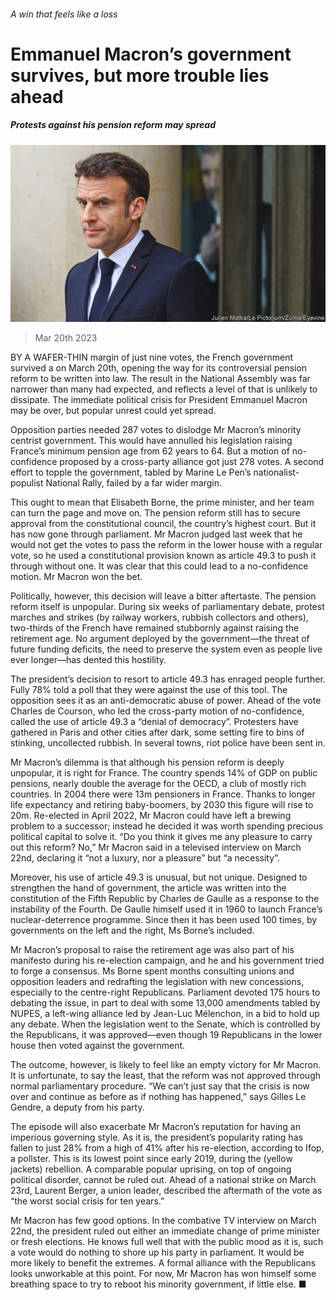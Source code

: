 ###### A win that feels like a loss

# Emmanuel Macron’s government survives, but more trouble lies ahead 

##### Protests against his pension reform may spread 

![image](images/20230325_EUP002.jpg) 

> Mar 20th 2023 

BY A WAFER-THIN margin of just nine votes, the French government survived a  on March 20th, opening the way for its controversial pension reform to be written into law. The result in the National Assembly was far narrower than many had expected, and reflects a level of  that is unlikely to dissipate. The immediate political crisis for President Emmanuel Macron may be over, but popular unrest could yet spread.

Opposition parties needed 287 votes to dislodge Mr Macron’s minority centrist government. This would have annulled his legislation raising France’s minimum pension age from 62 years to 64. But a motion of no-confidence proposed by a cross-party alliance got just 278 votes. A second effort to topple the government, tabled by Marine Le Pen’s nationalist-populist National Rally, failed by a far wider margin. 

This ought to mean that Elisabeth Borne, the prime minister, and her team can turn the page and move on. The pension reform still has to secure approval from the constitutional council, the country’s highest court. But it has now gone through parliament. Mr Macron judged last week that he would not get the votes to pass the reform in the lower house with a regular vote, so he used a constitutional provision known as article 49.3 to push it through without one. It was clear that this could lead to a no-confidence motion. Mr Macron won the bet.

Politically, however, this decision will leave a bitter aftertaste. The pension reform itself is unpopular. During six weeks of parliamentary debate, protest marches and strikes (by railway workers, rubbish collectors and others), two-thirds of the French have remained stubbornly against raising the retirement age. No argument deployed by the government—the threat of future funding deficits, the need to preserve the system even as people live ever longer—has dented this hostility.

The president’s decision to resort to article 49.3 has enraged people further. Fully 78% told a poll that they were against the use of this tool. The opposition sees it as an anti-democratic abuse of power. Ahead of the vote Charles de Courson, who led the cross-party motion of no-confidence, called the use of article 49.3 a “denial of democracy”. Protesters have gathered in Paris and other cities after dark, some setting fire to bins of stinking, uncollected rubbish. In several towns, riot police have been sent in. 

Mr Macron’s dilemma is that although his pension reform is deeply unpopular, it is right for France. The country spends 14% of GDP on public pensions, nearly double the average for the OECD, a club of mostly rich countries. In 2004 there were 13m pensioners in France. Thanks to longer life expectancy and retiring baby-boomers, by 2030 this figure will rise to 20m. Re-elected in April 2022, Mr Macron could have left a brewing problem to a successor; instead he decided it was worth spending precious political capital to solve it. “Do you think it gives me any pleasure to carry out this reform? No,” Mr Macron said in a televised interview on March 22nd, declaring it “not a luxury, nor a pleasure” but “a necessity”. 

Moreover, his use of article 49.3 is unusual, but not unique. Designed to strengthen the hand of government, the article was written into the constitution of the Fifth Republic by Charles de Gaulle as a response to the instability of the Fourth. De Gaulle himself used it in 1960 to launch France’s nuclear-deterrence programme. Since then it has been used 100 times, by governments on the left and the right, Ms Borne’s included. 

Mr Macron’s proposal to raise the retirement age was also part of his manifesto during his re-election campaign, and he and his government tried to forge a consensus. Ms Borne spent months consulting unions and opposition leaders and redrafting the legislation with new concessions, especially to the centre-right Republicans. Parliament devoted 175 hours to debating the issue, in part to deal with some 13,000 amendments tabled by NUPES, a left-wing alliance led by Jean-Luc Mélenchon, in a bid to hold up any debate. When the legislation went to the Senate, which is controlled by the Republicans, it was approved—even though 19 Republicans in the lower house then voted against the government.

The outcome, however, is likely to feel like an empty victory for Mr Macron. It is unfortunate, to say the least, that the reform was not approved through normal parliamentary procedure. “We can’t just say that the crisis is now over and continue as before as if nothing has happened,” says Gilles Le Gendre, a deputy from his party. 

The episode will also exacerbate Mr Macron’s reputation for having an imperious governing style. As it is, the president’s popularity rating has fallen to just 28% from a high of 41% after his re-election, according to Ifop, a pollster. This is its lowest point since early 2019, during the  (yellow jackets) rebellion. A comparable popular uprising, on top of ongoing political disorder, cannot be ruled out. Ahead of a national strike on March 23rd, Laurent Berger, a union leader, described the aftermath of the vote as “the worst social crisis for ten years.”

Mr Macron has few good options. In the combative TV interview on March 22nd, the president ruled out either an immediate change of prime minister or fresh elections. He knows full well that with the public mood as it is, such a vote would do nothing to shore up his party in parliament. It would be more likely to benefit the extremes. A formal alliance with the Republicans looks unworkable at this point. For now, Mr Macron has won himself some breathing space to try to reboot his minority government, if little else. ■

